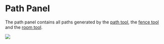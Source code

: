 # Path Panel

The path panel contains all paths generated by the [path tool](../advanced-tools/path-tool.md), the [fence tool](../advanced-tools/fence-tool.md) and the [room tool](../advanced-tools/the-room-tool.md).

![](../../../.gitbook/assets/iVP\_interface\_path\_panel\_blank.jpg)


